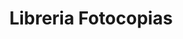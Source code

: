 ---
title: "Libreria Fotocopias"
url: /ciudad-satelite/libreria-fotocopias-calle-diego-de-portugal/
shop: material de oficina
---
